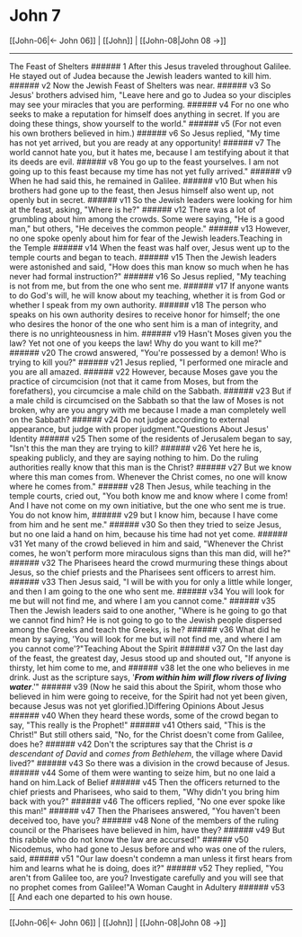 # John 7

[[John-06|← John 06]] | [[John]] | [[John-08|John 08 →]]
***

The Feast of Shelters ###### 1 After this Jesus traveled throughout Galilee. He stayed out of Judea because the Jewish leaders wanted to kill him. ###### v2 Now the Jewish Feast of Shelters was near. ###### v3 So Jesus' brothers advised him, "Leave here and go to Judea so your disciples may see your miracles that you are performing. ###### v4 For no one who seeks to make a reputation for himself does anything in secret. If you are doing these things, show yourself to the world." ###### v5 (For not even his own brothers believed in him.) ###### v6 So Jesus replied, "My time has not yet arrived, but you are ready at any opportunity! ###### v7 The world cannot hate you, but it hates me, because I am testifying about it that its deeds are evil. ###### v8 You go up to the feast yourselves. I am not going up to this feast because my time has not yet fully arrived." ###### v9 When he had said this, he remained in Galilee. ###### v10 But when his brothers had gone up to the feast, then Jesus himself also went up, not openly but in secret. ###### v11 So the Jewish leaders were looking for him at the feast, asking, "Where is he?" ###### v12 There was a lot of grumbling about him among the crowds. Some were saying, "He is a good man," but others, "He deceives the common people." ###### v13 However, no one spoke openly about him for fear of the Jewish leaders.Teaching in the Temple ###### v14 When the feast was half over, Jesus went up to the temple courts and began to teach. ###### v15 Then the Jewish leaders were astonished and said, "How does this man know so much when he has never had formal instruction?" ###### v16 So Jesus replied, "My teaching is not from me, but from the one who sent me. ###### v17 If anyone wants to do God's will, he will know about my teaching, whether it is from God or whether I speak from my own authority. ###### v18 The person who speaks on his own authority desires to receive honor for himself; the one who desires the honor of the one who sent him is a man of integrity, and there is no unrighteousness in him. ###### v19 Hasn't Moses given you the law? Yet not one of you keeps the law! Why do you want to kill me?" ###### v20 The crowd answered, "You're possessed by a demon! Who is trying to kill you?" ###### v21 Jesus replied, "I performed one miracle and you are all amazed. ###### v22 However, because Moses gave you the practice of circumcision (not that it came from Moses, but from the forefathers), you circumcise a male child on the Sabbath. ###### v23 But if a male child is circumcised on the Sabbath so that the law of Moses is not broken, why are you angry with me because I made a man completely well on the Sabbath? ###### v24 Do not judge according to external appearance, but judge with proper judgment."Questions About Jesus' Identity ###### v25 Then some of the residents of Jerusalem began to say, "Isn't this the man they are trying to kill? ###### v26 Yet here he is, speaking publicly, and they are saying nothing to him. Do the ruling authorities really know that this man is the Christ? ###### v27 But we know where this man comes from. Whenever the Christ comes, no one will know where he comes from." ###### v28 Then Jesus, while teaching in the temple courts, cried out, "You both know me and know where I come from! And I have not come on my own initiative, but the one who sent me is true. You do not know him, ###### v29 but I know him, because I have come from him and he sent me." ###### v30 So then they tried to seize Jesus, but no one laid a hand on him, because his time had not yet come. ###### v31 Yet many of the crowd believed in him and said, "Whenever the Christ comes, he won't perform more miraculous signs than this man did, will he?" ###### v32 The Pharisees heard the crowd murmuring these things about Jesus, so the chief priests and the Pharisees sent officers to arrest him. ###### v33 Then Jesus said, "I will be with you for only a little while longer, and then I am going to the one who sent me. ###### v34 You will look for me but will not find me, and where I am you cannot come." ###### v35 Then the Jewish leaders said to one another, "Where is he going to go that we cannot find him? He is not going to go to the Jewish people dispersed among the Greeks and teach the Greeks, is he? ###### v36 What did he mean by saying, 'You will look for me but will not find me, and where I am you cannot come'?"Teaching About the Spirit ###### v37 On the last day of the feast, the greatest day, Jesus stood up and shouted out, "If anyone is thirsty, let him come to me, and ###### v38 let the one who believes in me drink. Just as the scripture says, '**_From within him_** **_will flow rivers of living water_**.'" ###### v39 (Now he said this about the Spirit, whom those who believed in him were going to receive, for the Spirit had not yet been given, because Jesus was not yet glorified.)Differing Opinions About Jesus ###### v40 When they heard these words, some of the crowd began to say, "This really is the Prophet!" ###### v41 Others said, "This is the Christ!" But still others said, "No, for the Christ doesn't come from Galilee, does he? ###### v42 Don't the scriptures say that the Christ is _a descendant_ _of David_ and _comes_ _from Bethlehem_, the village where David lived?" ###### v43 So there was a division in the crowd because of Jesus. ###### v44 Some of them were wanting to seize him, but no one laid a hand on him.Lack of Belief ###### v45 Then the officers returned to the chief priests and Pharisees, who said to them, "Why didn't you bring him back with you?" ###### v46 The officers replied, "No one ever spoke like this man!" ###### v47 Then the Pharisees answered, "You haven't been deceived too, have you? ###### v48 None of the members of the ruling council or the Pharisees have believed in him, have they? ###### v49 But this rabble who do not know the law are accursed!" ###### v50 Nicodemus, who had gone to Jesus before and who was one of the rulers, said, ###### v51 "Our law doesn't condemn a man unless it first hears from him and learns what he is doing, does it?" ###### v52 They replied, "You aren't from Galilee too, are you? Investigate carefully and you will see that no prophet comes from Galilee!"A Woman Caught in Adultery ###### v53 [[ And each one departed to his own house.

***
[[John-06|← John 06]] | [[John]] | [[John-08|John 08 →]]
